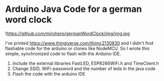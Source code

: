 # Arduino Java Code for a german word clock


!https://github.com/mirohero/germanWordClock/img/img.jpg

I've printed https://www.thingiverse.com/thing:2130830 and I didn't find flashable code for the arduino or clones like NodeMCU. So I wrote this simple, synchronized code to flash with the Arduino IDE.



1. Include the external libraries FastLED, ESP8266WiFi.h and TimeClient.h
2. Change SSID, WiFi-password and the number of leds in the java code
3. Flash the code with the arduino IDE

